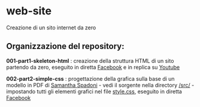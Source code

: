 # web-site
 Creazione di un sito internet da zero

## Organizzazione del repository:

__001-part1-skeleton-html__ : creazione della struttura HTML di un sito partendo da zero, eseguito in diretta [Facebook](https://www.facebook.com/fremsoft/videos/10158128021364609/) e in replica su [Youtube](https://youtu.be/1NVpImEmx0Q)

__002-part2-simple-css__ : progettazione della grafica sulla base di un modello in PDF di [Samantha Spadoni](https://www.linkedin.com/in/samanthaspadoni/) - vedi il sorgente nella directory [/src/](./002-part2-simple-css/src/) - impostando tutti gli elementi grafici nel file [style.css](./002-part2-simple-css/css/style.css), eseguito in diretta [Facebook](https://www.facebook.com/fremsoft/videos/10158152544319609/)
